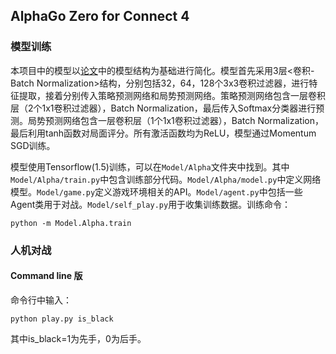 ## AlphaGo Zero for Connect 4
### 模型训练
本项目中的模型以[论文](https://www.nature.com/articles/nature24270)中的模型结构为基础进行简化。模型首先采用3层<卷积-Batch Normalization>结构，分别包括32，64，128个3x3卷积过滤器，进行特征提取，接着分别传入策略预测网络和局势预测网络。策略预测网络包含一层卷积层（2个1x1卷积过滤器），Batch Normalization，最后传入Softmax分类器进行预测。局势预测网络包含一层卷积层（1个1x1卷积过滤器），Batch Normalization，最后利用tanh函数对局面评分。所有激活函数均为ReLU，模型通过Momentum SGD训练。

模型使用Tensorflow(1.5)训练，可以在`Model/Alpha`文件夹中找到。其中`Model/Alpha/train.py`中包含训练部分代码。`Model/Alpha/model.py`中定义网络模型。`Model/game.py`定义游戏环境相关的API。`Model/agent.py`中包括一些Agent类用于对战。`Model/self_play.py`用于收集训练数据。训练命令：
```
python -m Model.Alpha.train
```

### 人机对战
#### Command line 版
命令行中输入：
```
python play.py is_black
```
其中is_black=1为先手，0为后手。

<!-- #### UI版
游戏界面在Unity AssetStore中免费的[Connect 4 Starter Kit](https://assetstore.unity.com/packages/templates/connect-four-starter-kit-19722)基础上进行修改。利用UDP Socket进行客户端和服务器之间的通信。在进入游戏前需要运行`server.py`启动服务器，并指定相应的服务器地址和端口，默认地址是localhost:5555。
```
python server.py ip_address port_number
```

解压Connect4.zip, 双击`Connnect4/Connect4.exe`（Windows系统下）进入游戏界面。用户需要在初始化界面中输入服务器的地址和端口，选择先后手，点击Start进入游戏。游戏结束后点击PLAY AGAIN重新开始。 -->
